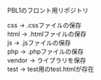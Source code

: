 PBL1のフロント用リポジトリ

css -> .cssファイルの保存\
html -> .htmlファイルの保存\
js -> .jsファイルの保存\
php -> .phpファイルの保存\
vendor -> ライブラリを保存\
test -> test用のtest.htmlが存在